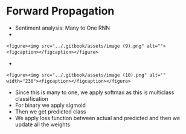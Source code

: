 # Forward Propagation

* Sentiment analysis: Many to One RNN
*

    <figure><img src="../.gitbook/assets/image (9).png" alt=""><figcaption></figcaption></figure>
*

    <figure><img src="../.gitbook/assets/image (10).png" alt="" width="230"><figcaption></figcaption></figure>
* Since this is many to one, we apply softmax as this is multiclass classification
* For binary we apply sigmoid
* Then we get predicted class
* We apply loss function between actual and predicted and then we update all the weights

